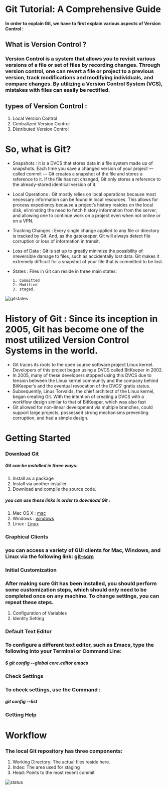  # Git Tutorial: A Comprehensive Guide
 #### In order to explain Git, we have to first explain various aspects of Version Control :
 ## What is Version Control ?
 ### Version Control is a system that allows you to revisit various versions of a file or set of files by recording changes. Through version control, one can revert a file or project to a previous version, track modifications and modifying individuals, and compare changes. By utilizing a Version Control System (VCS), mistakes with files can easily be rectified.
 ## types of Version Control :
 1. Local Version Control
 2. Centralized Version Control
 3. Distributed Version Control

 # So, what is Git?
 - Snapshots : it is a DVCS that stores data in a file system made up of snapshots. Each time you save a changed version of your project — called commit — Git creates a snapshot of the file and stores a reference to it. If the file has not changed, Git only stores a reference to the already-stored identical version of it.
 - Local Operations : Git mostly relies on local operations because most necessary information can be found in local resources. This allows for process expediency because a project’s history resides on the local disk, eliminating the need to fetch history information from the server, and allowing one to continue work on a project even when not online or on a VPN.    
 - Tracking Changes : Every single change applied to any file or directory is tracked by Git. And, as the gatekeeper, Git will always detect file corruption or loss of information in transit.
 - Loss of Data : Git is set up to greatly minimize the possibility of irreversible damage to files, such as accidentally lost data. Git makes it extremely difficult for a snapshot of your file that is committed to be lost.
 - States : Files in Git can reside in three main states:
 
       1. Committed 
       2. Modified
       3. staged.
![gitstates](https://coderz.ca/progit/images/areas.png) 

# History of Git : Since its inception in 2005, Git has become one of the most utilized Version Control Systems in the world.
- Git traces its roots to the open source software project Linux kernel. Developers of this project began using a DVCS called BitKeeper in 2002.
-  In 2005, many of these developers stopped using this DVCS due to tension between the Linux kernel community and the company behind BitKeeper’s and the eventual revocation of the DVCS’ gratis status.
-  Subsequently, Linus Torvalds, the chief architect of the Linux kernel, began creating Git. With the intention of creating a DVCS with a workflow design similar to that of BitKeeper, which was also fast
-  Git allowed for non-linear development via multiple branches, could support large projects, possessed strong mechanisms preventing corruption, and had a simple design.

# Getting Started

### Download Git
##### Git can be installed in three ways:
1. Install as a package
2. Install via another installer
3. Download and compile the source code.

##### you can use these links in order to download Git :

1. Mac OS X :
[mac](http://git-scm.com/download/mac)
2. Windows :
[windows](http://git-scm.com/download/win)
3. Linux :
[Linux](http://git-scm.com/download/linux)

### Graphical Clients 
### you can access a variety of GUI clients for Mac, Windows, and Linux via the following link: [git-scm](https://git-scm.com/downloads/guis)


### Initial Customization
### After making sure Git has been installed, you should perform some customization steps, which should only need to be completed once on any machine. To change settings, you can repeat these steps.
1. Configuration of Variables
2. Identity Setting


### Default Text Editor
### To configure a different text editor, such as Emacs, type the following into your Terminal or Command Line:
##### $ git config --global core.editor emacs


### Check Settings
### To check settings, use the Command :
##### git config --list 

### Getting Help

# Workflow
### The local Git repository has three components:
1. Working Directory: The actual files reside here.
2. Index: The area used for staging
3. Head: Points to the most recent commit

![status](https://image.slidesharecdn.com/anintroductiontogit-140124042938-phpapp02/95/an-introduction-to-git-9-638.jpg?cb=1391574227)



